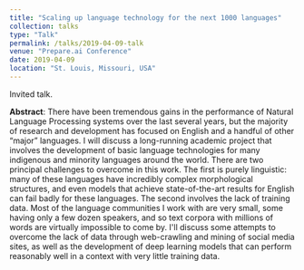 ```yaml
---
title: "Scaling up language technology for the next 1000 languages"
collection: talks
type: "Talk"
permalink: /talks/2019-04-09-talk
venue: "Prepare.ai Conference"
date: 2019-04-09
location: "St. Louis, Missouri, USA"
---
```


Invited talk.

**Abstract**: There have been tremendous gains in the performance of Natural Language Processing systems over the last several years, but the majority of research and development has focused on English and a handful of other “major” languages. I will discuss a long-running academic project that involves the development of basic language technologies for many indigenous and minority languages around the world. There are two principal challenges to overcome in this work. The first is purely linguistic: many of these languages have incredibly complex morphological structures, and even models that achieve state-of-the-art results for English can fail badly for these languages. The second involves the lack of training data. Most of the language communities I work with are very small, some having only a few dozen speakers, and so text corpora with millions of words are virtually impossible to come by. I'll discuss some attempts to overcome the lack of data through web-crawling and mining of social media sites, as well as the development of deep learning models that can perform reasonably well in a context with very little training data.
